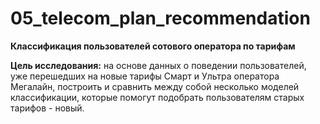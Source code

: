 # 05_telecom_plan_recommendation

**Классификация пользователей сотового оператора по тарифам**

**Цель исследования:** на основе данных о поведении пользователей, уже перешедших на новые тарифы Смарт и Ультра оператора Мегалайн, построить и сравнить между собой несколько моделей классификации, которые помогут подобрать пользователям старых тарифов - новый. 
